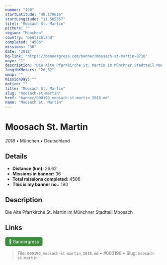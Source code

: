 ```yaml
---
nummer: "190"
startLatitude: "48.179616"
startLongitude: "11.505557"
titel: "Moosach St. Martin"
picture: ""
region: "München"
country: "Deutschland"
completed: "4506"
missions: "36"
date: "2018"
bg-link: "https://bannergress.com/banner/moosach-st-martin-8710"
onyx: "1"
description: "Die Alte Pfarrkirche St. Martin im Münchner Stadtteil Moosach"
lengthKMeters: "26,62"
umap: ""
missionDay: ""
notice: ""
title: "Moosach St. Martin"
slug: "moosach-st-martin"
href: "banner/000190_moosach-st-martin_2018.md"
name: "Moosach St. Martin"
---
```

# Moosach St. Martin

*2018* • München • Deutschland





## Details
- **Distance (km):** 26.62
- **Missions in banner:** 36
- **Total missions completed:** 4506
- **This is my banner no.:** 190



## Description
Die Alte Pfarrkirche St. Martin im Münchner Stadtteil Moosach



## Links
<a href="https://bannergress.com/banner/moosach-st-martin-8710" target="_blank" style="display:inline-block;margin-right:8px;padding:6px 12px;background:#3c8b3c;color:#fff;text-decoration:none;border-radius:6px;">🔗 Bannergress</a>



> File: `000190_moosach-st-martin_2018.md` • #000190 • Slug: `moosach-st-martin`
